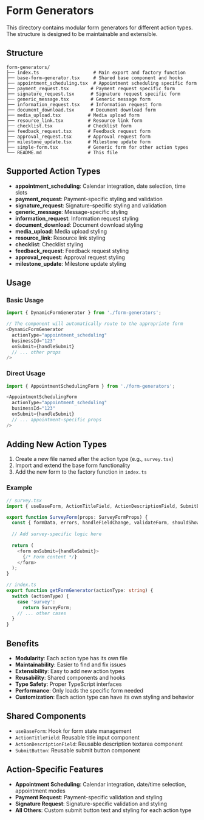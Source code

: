 # Form Generators

This directory contains modular form generators for different action types. The structure is designed to be maintainable and extensible.

## Structure

```
form-generators/
├── index.ts                    # Main export and factory function
├── base-form-generator.tsx     # Shared base component and hooks
├── appointment_scheduling.tsx  # Appointment scheduling specific form
├── payment_request.tsx        # Payment request specific form
├── signature_request.tsx      # Signature request specific form
├── generic_message.tsx        # Generic message form
├── information_request.tsx    # Information request form
├── document_download.tsx      # Document download form
├── media_upload.tsx          # Media upload form
├── resource_link.tsx         # Resource link form
├── checklist.tsx             # Checklist form
├── feedback_request.tsx      # Feedback request form
├── approval_request.tsx      # Approval request form
├── milestone_update.tsx      # Milestone update form
├── simple-form.tsx           # Generic form for other action types
└── README.md                 # This file
```

## Supported Action Types

- **appointment_scheduling**: Calendar integration, date selection, time slots
- **payment_request**: Payment-specific styling and validation
- **signature_request**: Signature-specific styling and validation
- **generic_message**: Message-specific styling
- **information_request**: Information request styling
- **document_download**: Document download styling
- **media_upload**: Media upload styling
- **resource_link**: Resource link styling
- **checklist**: Checklist styling
- **feedback_request**: Feedback request styling
- **approval_request**: Approval request styling
- **milestone_update**: Milestone update styling

## Usage

### Basic Usage
```typescript
import { DynamicFormGenerator } from './form-generators';

// The component will automatically route to the appropriate form
<DynamicFormGenerator 
  actionType="appointment_scheduling"
  businessId="123"
  onSubmit={handleSubmit}
  // ... other props
/>
```

### Direct Usage
```typescript
import { AppointmentSchedulingForm } from './form-generators';

<AppointmentSchedulingForm 
  actionType="appointment_scheduling"
  businessId="123"
  onSubmit={handleSubmit}
  // ... appointment-specific props
/>
```

## Adding New Action Types

1. Create a new file named after the action type (e.g., `survey.tsx`)
2. Import and extend the base form functionality
3. Add the new form to the factory function in `index.ts`

### Example
```typescript
// survey.tsx
import { useBaseForm, ActionTitleField, ActionDescriptionField, SubmitButton } from './base-form-generator';

export function SurveyForm(props: SurveyFormProps) {
  const { formData, errors, handleFieldChange, validateForm, shouldShowField, renderField, actionConfig, formPlaceholders } = useBaseForm(props.actionType, props.locale);
  
  // Add survey-specific logic here
  
  return (
    <form onSubmit={handleSubmit}>
      {/* Form content */}
    </form>
  );
}

// index.ts
export function getFormGenerator(actionType: string) {
  switch (actionType) {
    case 'survey':
      return SurveyForm;
    // ... other cases
  }
}
```

## Benefits

- **Modularity**: Each action type has its own file
- **Maintainability**: Easier to find and fix issues
- **Extensibility**: Easy to add new action types
- **Reusability**: Shared components and hooks
- **Type Safety**: Proper TypeScript interfaces
- **Performance**: Only loads the specific form needed
- **Customization**: Each action type can have its own styling and behavior

## Shared Components

- `useBaseForm`: Hook for form state management
- `ActionTitleField`: Reusable title input component
- `ActionDescriptionField`: Reusable description textarea component
- `SubmitButton`: Reusable submit button component

## Action-Specific Features

- **Appointment Scheduling**: Calendar integration, date/time selection, appointment modes
- **Payment Request**: Payment-specific validation and styling
- **Signature Request**: Signature-specific validation and styling
- **All Others**: Custom submit button text and styling for each action type
